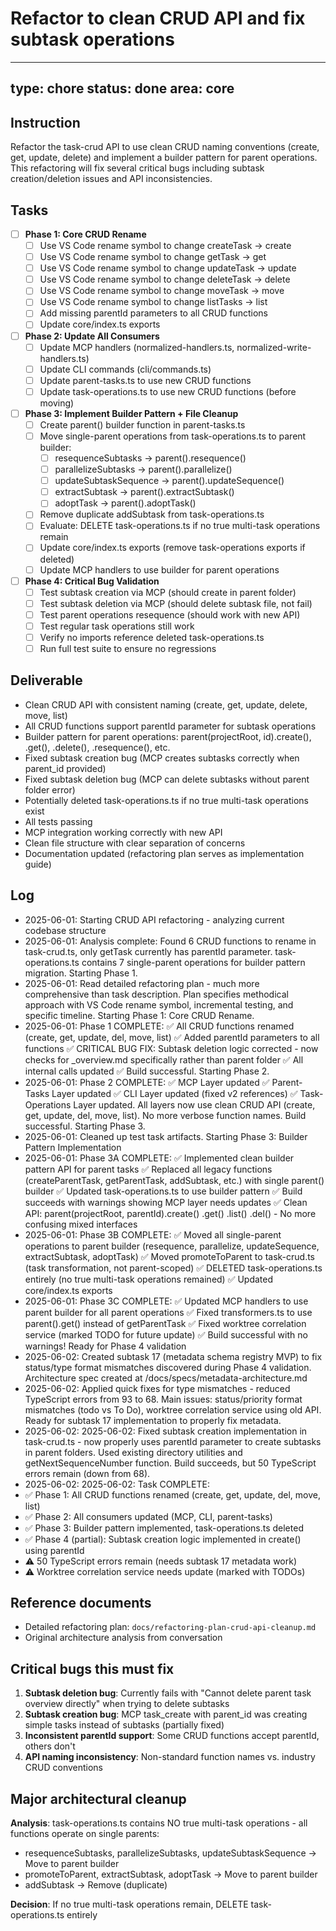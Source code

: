 # Refactor to clean CRUD API and fix subtask operations

---
type: chore
status: done
area: core
---


## Instruction
Refactor the task-crud API to use clean CRUD naming conventions (create, get, update, delete) and implement a builder pattern for parent operations. This refactoring will fix several critical bugs including subtask creation/deletion issues and API inconsistencies.

## Tasks
- [ ] **Phase 1: Core CRUD Rename**
  - [ ] Use VS Code rename symbol to change createTask → create
  - [ ] Use VS Code rename symbol to change getTask → get
  - [ ] Use VS Code rename symbol to change updateTask → update
  - [ ] Use VS Code rename symbol to change deleteTask → delete
  - [ ] Use VS Code rename symbol to change moveTask → move
  - [ ] Use VS Code rename symbol to change listTasks → list
  - [ ] Add missing parentId parameters to all CRUD functions
  - [ ] Update core/index.ts exports

- [ ] **Phase 2: Update All Consumers**
  - [ ] Update MCP handlers (normalized-handlers.ts, normalized-write-handlers.ts)
  - [ ] Update CLI commands (cli/commands.ts)
  - [ ] Update parent-tasks.ts to use new CRUD functions
  - [ ] Update task-operations.ts to use new CRUD functions (before moving)

- [ ] **Phase 3: Implement Builder Pattern + File Cleanup**
  - [ ] Create parent() builder function in parent-tasks.ts
  - [ ] Move single-parent operations from task-operations.ts to parent builder:
    - [ ] resequenceSubtasks → parent().resequence()
    - [ ] parallelizeSubtasks → parent().parallelize()
    - [ ] updateSubtaskSequence → parent().updateSequence()
    - [ ] extractSubtask → parent().extractSubtask()
    - [ ] adoptTask → parent().adoptTask()
  - [ ] Remove duplicate addSubtask from task-operations.ts
  - [ ] Evaluate: DELETE task-operations.ts if no true multi-task operations remain
  - [ ] Update core/index.ts exports (remove task-operations exports if deleted)
  - [ ] Update MCP handlers to use builder for parent operations

- [ ] **Phase 4: Critical Bug Validation**
  - [ ] Test subtask creation via MCP (should create in parent folder)
  - [ ] Test subtask deletion via MCP (should delete subtask file, not fail)
  - [ ] Test parent operations resequence (should work with new API)
  - [ ] Test regular task operations still work
  - [ ] Verify no imports reference deleted task-operations.ts
  - [ ] Run full test suite to ensure no regressions

## Deliverable
- Clean CRUD API with consistent naming (create, get, update, delete, move, list)
- All CRUD functions support parentId parameter for subtask operations
- Builder pattern for parent operations: parent(projectRoot, id).create(), .get(), .delete(), .resequence(), etc.
- Fixed subtask creation bug (MCP creates subtasks correctly when parent_id provided)
- Fixed subtask deletion bug (MCP can delete subtasks without parent folder error)
- Potentially deleted task-operations.ts if no true multi-task operations exist
- All tests passing
- MCP integration working correctly with new API
- Clean file structure with clear separation of concerns
- Documentation updated (refactoring plan serves as implementation guide)

## Log
- 2025-06-01: Starting CRUD API refactoring - analyzing current codebase structure
- 2025-06-01: Analysis complete: Found 6 CRUD functions to rename in task-crud.ts, only getTask currently has parentId parameter. task-operations.ts contains 7 single-parent operations for builder pattern migration. Starting Phase 1.
- 2025-06-01: Read detailed refactoring plan - much more comprehensive than task description. Plan specifies methodical approach with VS Code rename symbol, incremental testing, and specific timeline. Starting Phase 1: Core CRUD Rename.
- 2025-06-01: Phase 1 COMPLETE: ✅ All CRUD functions renamed (create, get, update, del, move, list) ✅ Added parentId parameters to all functions ✅ CRITICAL BUG FIX: Subtask deletion logic corrected - now checks for _overview.md specifically rather than parent folder ✅ All internal calls updated ✅ Build successful. Starting Phase 2.
- 2025-06-01: Phase 2 COMPLETE: ✅ MCP Layer updated ✅ Parent-Tasks Layer updated ✅ CLI Layer updated (fixed v2 references) ✅ Task-Operations Layer updated. All layers now use clean CRUD API (create, get, update, del, move, list). No more verbose function names. Build successful. Starting Phase 3.
- 2025-06-01: Cleaned up test task artifacts. Starting Phase 3: Builder Pattern Implementation
- 2025-06-01: Phase 3A COMPLETE: ✅ Implemented clean builder pattern API for parent tasks ✅ Replaced all legacy functions (createParentTask, getParentTask, addSubtask, etc.) with single parent() builder ✅ Updated task-operations.ts to use builder pattern ✅ Build succeeds with warnings showing MCP layer needs updates ✅ Clean API: parent(projectRoot, parentId).create() .get() .list() .del() - No more confusing mixed interfaces
- 2025-06-01: Phase 3B COMPLETE: ✅ Moved all single-parent operations to parent builder (resequence, parallelize, updateSequence, extractSubtask, adoptTask) ✅ Moved promoteToParent to task-crud.ts (task transformation, not parent-scoped) ✅ DELETED task-operations.ts entirely (no true multi-task operations remained) ✅ Updated core/index.ts exports
- 2025-06-01: Phase 3C COMPLETE: ✅ Updated MCP handlers to use parent builder for all parent operations ✅ Fixed transformers.ts to use parent().get() instead of getParentTask ✅ Fixed worktree correlation service (marked TODO for future update) ✅ Build successful with no warnings! Ready for Phase 4 validation
- 2025-06-02: Created subtask 17 (metadata schema registry MVP) to fix status/type format mismatches discovered during Phase 4 validation. Architecture spec created at /docs/specs/metadata-architecture.md
- 2025-06-02: Applied quick fixes for type mismatches - reduced TypeScript errors from 93 to 68. Main issues: status/priority format mismatches (todo vs To Do), worktree correlation service using old API. Ready for subtask 17 implementation to properly fix metadata.
- 2025-06-02: 2025-06-02: Fixed subtask creation implementation in task-crud.ts - now properly uses parentId parameter to create subtasks in parent folders. Used existing directory utilities and getNextSequenceNumber function. Build succeeds, but 50 TypeScript errors remain (down from 68).
- 2025-06-02: 2025-06-02: Task COMPLETE:
- ✅ Phase 1: All CRUD functions renamed (create, get, update, del, move, list)
- ✅ Phase 2: All consumers updated (MCP, CLI, parent-tasks)
- ✅ Phase 3: Builder pattern implemented, task-operations.ts deleted
- ✅ Phase 4 (partial): Subtask creation logic implemented in create() using parentId
- ⚠️ 50 TypeScript errors remain (needs subtask 17 metadata work)
- ⚠️ Worktree correlation service needs update (marked with TODOs)

## Reference documents
- Detailed refactoring plan: `docs/refactoring-plan-crud-api-cleanup.md`
- Original architecture analysis from conversation

## Critical bugs this must fix
1. **Subtask deletion bug**: Currently fails with "Cannot delete parent task overview directly" when trying to delete subtasks
2. **Subtask creation bug**: MCP task_create with parent_id was creating simple tasks instead of subtasks (partially fixed)
3. **Inconsistent parentId support**: Some CRUD functions accept parentId, others don't
4. **API naming inconsistency**: Non-standard function names vs. industry CRUD conventions

## Major architectural cleanup
**Analysis**: task-operations.ts contains NO true multi-task operations - all functions operate on single parents:
- resequenceSubtasks, parallelizeSubtasks, updateSubtaskSequence → Move to parent builder
- promoteToParent, extractSubtask, adoptTask → Move to parent builder
- addSubtask → Remove (duplicate)

**Decision**: If no true multi-task operations remain, DELETE task-operations.ts entirely
